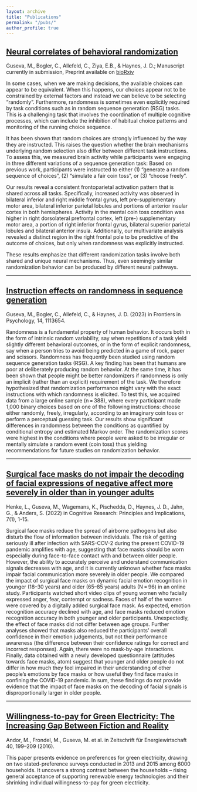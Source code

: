 ```yaml
---
layout: archive
title: "Publications"
permalink: "/pubs/"
author_profile: true
---
```


## [Neural correlates of behavioral randomization](https://www.biorxiv.org/content/10.1101/2024.03.27.586961v1.full)
Guseva, M., Bogler, C., Allefeld, C., Ziya, E.B., & Haynes, J. D.; Manuscript currently in submission, Preprint available on [bioRxiv](https://www.biorxiv.org/content/10.1101/2024.03.27.586961v1.full)

In some cases, when we are making decisions, the available choices can appear to be equivalent. When this happens, our choices appear not to be constrained by external factors and instead we can believe to be selecting “randomly”. Furthermore, randomness is sometimes even explicitly required by task conditions such as in random sequence generation (RSG) tasks. This is a challenging task that involves the coordination of multiple cognitive processes, which can include the inhibition of habitual choice patterns and monitoring of the running choice sequence.

It has been shown that random choices are strongly influenced by the way they are instructed. This raises the question whether the brain mechanisms underlying random selection also differ between different task instructions. To assess this, we measured brain activity while participants were engaging in three different variations of a sequence generation task: Based on previous work, participants were instructed to either (1) “generate a random sequence of choices”, (2) “simulate a fair coin toss”, or (3) “choose freely”.

Our results reveal a consistent frontoparietal activation pattern that is shared across all tasks. Specifically, increased activity was observed in bilateral inferior and right middle frontal gyrus, left pre-supplementary motor area, bilateral inferior parietal lobules and portions of anterior insular cortex in both hemispheres. Activity in the mental coin toss condition was higher in right dorsolateral prefrontal cortex, left (pre-) supplementary motor area, a portion of right inferior frontal gyrus, bilateral superior parietal lobules and bilateral anterior insula. Additionally, our multivariate analysis revealed a distinct region in the right frontal pole to be predictive of the outcome of choices, but only when randomness was explicitly instructed.

These results emphasize that different randomization tasks involve both shared and unique neural mechanisms. Thus, even seemingly similar randomization behavior can be produced by different neural pathways.

---

## [Instruction effects on randomness in sequence generation](https://www.frontiersin.org/articles/10.3389/fpsyg.2023.1113654/full)
Guseva, M., Bogler, C., Allefeld, C., & Haynes, J. D. (2023) in Frontiers in Psychology, 14, 1113654.

Randomness is a fundamental property of human behavior. It occurs both in the form of intrinsic random variability, 
say when repetitions of a task yield slightly different behavioral outcomes, or in the form of explicit randomness, say 
when a person tries to avoid being predicted in a game of rock, paper and scissors. Randomness has frequently been studied 
using random sequence generation tasks (RSG). A key finding has been that humans are poor at deliberately producing random behavior. 
At the same time, it has been shown that people might be better randomizers if randomness is only an implicit (rather than an explicit) 
requirement of the task. We therefore hypothesized that randomization performance might vary with the exact instructions with which 
randomness is elicited. To test this, we acquired data from a large online sample (n = 388), where every participant made 1,000 binary 
choices based on one of the following instructions: choose either randomly, freely, irregularly, according to an imaginary coin toss or 
perform a perceptual guessing task. Our results show significant differences in randomness between the conditions as quantified by 
conditional entropy and estimated Markov order. The randomization scores were highest in the conditions where people were asked to be 
irregular or mentally simulate a random event (coin toss) thus yielding recommendations for future studies on randomization behavior.


---
## [Surgical face masks do not impair the decoding of facial expressions of negative affect more severely in older than in younger adults](https://cognitiveresearchjournal.springeropen.com/articles/10.1186/s41235-022-00403-8)

Henke, L., Guseva, M., Wagemans, K., Pischedda, D., Haynes, J. D., Jahn, G., & Anders, S. (2022) in Cognitive Research: Principles and Implications, 7(1), 1-15.

Surgical face masks reduce the spread of airborne pathogens but also disturb the flow of information between individuals. The risk of 
getting seriously ill after infection with SARS-COV-2 during the present COVID-19 pandemic amplifies with age, suggesting that face masks
should be worn especially during face-to-face contact with and between older people. However, the ability to accurately perceive and 
understand communication signals decreases with age, and it is currently unknown whether face masks impair facial communication more 
severely in older people. We compared the impact of surgical face masks on dynamic facial emotion recognition in younger (18–30 years) 
and older (65–85 years) adults (N = 96) in an online study. Participants watched short video clips of young women who facially expressed
anger, fear, contempt or sadness. Faces of half of the women were covered by a digitally added surgical face mask. As expected, emotion 
recognition accuracy declined with age, and face masks reduced emotion recognition accuracy in both younger and older participants.
Unexpectedly, the effect of face masks did not differ between age groups. Further analyses showed that masks also reduced the participants’ 
overall confidence in their emotion judgements, but not their performance awareness (the difference between their confidence ratings for 
correct and incorrect responses). Again, there were no mask-by-age interactions. Finally, data obtained with a newly developed questionnaire
(attitudes towards face masks, atom) suggest that younger and older people do not differ in how much they feel impaired in their
understanding of other people’s emotions by face masks or how useful they find face masks in confining the COVID-19 pandemic. In sum, 
these findings do not provide evidence that the impact of face masks on the decoding of facial signals is disproportionally larger in 
older people.



---
## [Willingness-to-pay for Green Electricity: The Increasing Gap Between Fiction and Reality](https://link.springer.com/article/10.1007/s12398-016-0185-4)

Andor, M., Frondel, M., Guseva, M. et al. in Zeitschrift für Energiewirtschaft 40, 199–209 (2016).

This paper presents evidence on preferences for green electricity, drawing on two stated-preference surveys conducted in 2013
and 2015 among 6000 households. It uncovers a strong contrast between the households – rising general acceptance of supporting 
renewable energy technologies and their shrinking individual willingness-to-pay for green electricity.
